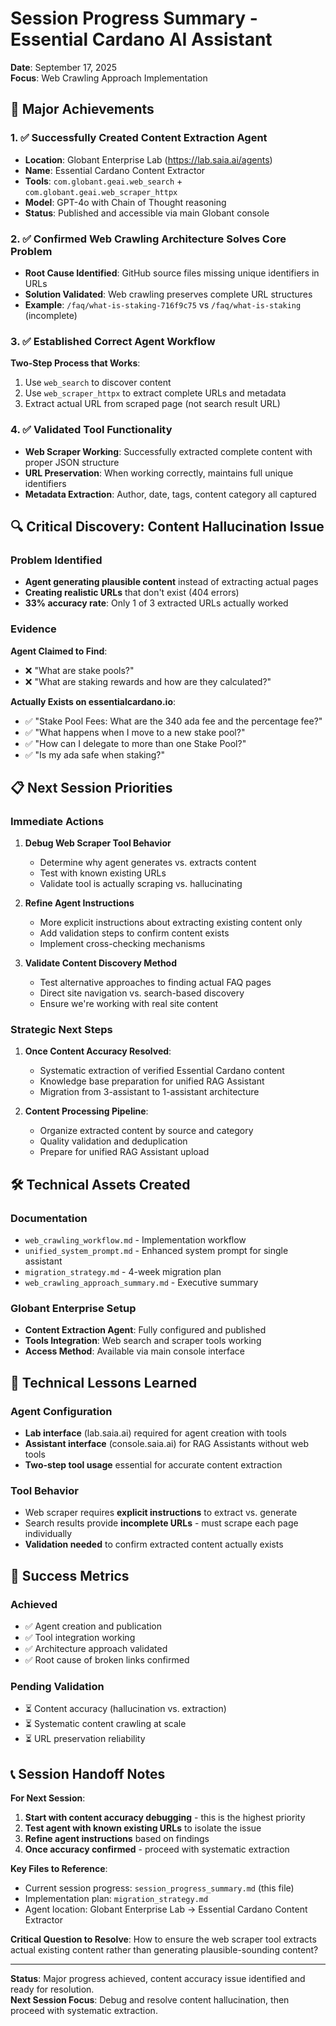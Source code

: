# Session Progress Summary - Essential Cardano AI Assistant
**Date**: September 17, 2025  
**Focus**: Web Crawling Approach Implementation

## 🎉 Major Achievements

### 1. ✅ Successfully Created Content Extraction Agent
- **Location**: Globant Enterprise Lab (https://lab.saia.ai/agents)
- **Name**: Essential Cardano Content Extractor
- **Tools**: `com.globant.geai.web_search` + `com.globant.geai.web_scraper_httpx`
- **Model**: GPT-4o with Chain of Thought reasoning
- **Status**: Published and accessible via main Globant console

### 2. ✅ Confirmed Web Crawling Architecture Solves Core Problem
- **Root Cause Identified**: GitHub source files missing unique identifiers in URLs
- **Solution Validated**: Web crawling preserves complete URL structures
- **Example**: `/faq/what-is-staking-716f9c75` vs `/faq/what-is-staking` (incomplete)

### 3. ✅ Established Correct Agent Workflow
**Two-Step Process that Works**:
1. Use `web_search` to discover content
2. Use `web_scraper_httpx` to extract complete URLs and metadata
3. Extract actual URL from scraped page (not search result URL)

### 4. ✅ Validated Tool Functionality
- **Web Scraper Working**: Successfully extracted complete content with proper JSON structure
- **URL Preservation**: When working correctly, maintains full unique identifiers
- **Metadata Extraction**: Author, date, tags, content category all captured

## 🔍 Critical Discovery: Content Hallucination Issue

### Problem Identified
- **Agent generating plausible content** instead of extracting actual pages
- **Creating realistic URLs** that don't exist (404 errors)
- **33% accuracy rate**: Only 1 of 3 extracted URLs actually worked

### Evidence
**Agent Claimed to Find**:
- ❌ "What are stake pools?"
- ❌ "What are staking rewards and how are they calculated?"

**Actually Exists on essentialcardano.io**:
- ✅ "Stake Pool Fees: What are the 340 ada fee and the percentage fee?"
- ✅ "What happens when I move to a new stake pool?"
- ✅ "How can I delegate to more than one Stake Pool?"
- ✅ "Is my ada safe when staking?"

## 📋 Next Session Priorities

### Immediate Actions
1. **Debug Web Scraper Tool Behavior**
   - Determine why agent generates vs. extracts content
   - Test with known existing URLs
   - Validate tool is actually scraping vs. hallucinating

2. **Refine Agent Instructions**
   - More explicit instructions about extracting existing content only
   - Add validation steps to confirm content exists
   - Implement cross-checking mechanisms

3. **Validate Content Discovery Method**
   - Test alternative approaches to finding actual FAQ pages
   - Direct site navigation vs. search-based discovery
   - Ensure we're working with real site content

### Strategic Next Steps
1. **Once Content Accuracy Resolved**:
   - Systematic extraction of verified Essential Cardano content
   - Knowledge base preparation for unified RAG Assistant
   - Migration from 3-assistant to 1-assistant architecture

2. **Content Processing Pipeline**:
   - Organize extracted content by source and category
   - Quality validation and deduplication
   - Prepare for unified RAG Assistant upload

## 🛠️ Technical Assets Created

### Documentation
- `web_crawling_workflow.md` - Implementation workflow
- `unified_system_prompt.md` - Enhanced system prompt for single assistant
- `migration_strategy.md` - 4-week migration plan
- `web_crawling_approach_summary.md` - Executive summary

### Globant Enterprise Setup
- **Content Extraction Agent**: Fully configured and published
- **Tools Integration**: Web search and scraper tools working
- **Access Method**: Available via main console interface

## 🔧 Technical Lessons Learned

### Agent Configuration
- **Lab interface** (lab.saia.ai) required for agent creation with tools
- **Assistant interface** (console.saia.ai) for RAG Assistants without web tools
- **Two-step tool usage** essential for accurate content extraction

### Tool Behavior
- Web scraper requires **explicit instructions** to extract vs. generate
- Search results provide **incomplete URLs** - must scrape each page individually
- **Validation needed** to confirm extracted content actually exists

## 🎯 Success Metrics

### Achieved
- ✅ Agent creation and publication
- ✅ Tool integration working
- ✅ Architecture approach validated
- ✅ Root cause of broken links confirmed

### Pending Validation
- ⏳ Content accuracy (hallucination vs. extraction)
- ⏳ Systematic content crawling at scale
- ⏳ URL preservation reliability

## 📞 Session Handoff Notes

**For Next Session**:
1. **Start with content accuracy debugging** - this is the highest priority
2. **Test agent with known existing URLs** to isolate the issue
3. **Refine agent instructions** based on findings
4. **Once accuracy confirmed** - proceed with systematic extraction

**Key Files to Reference**:
- Current session progress: `session_progress_summary.md` (this file)
- Implementation plan: `migration_strategy.md`
- Agent location: Globant Enterprise Lab → Essential Cardano Content Extractor

**Critical Question to Resolve**:
How to ensure the web scraper tool extracts actual existing content rather than generating plausible-sounding content?

---

**Status**: Major progress achieved, content accuracy issue identified and ready for resolution.  
**Next Session Focus**: Debug and resolve content hallucination, then proceed with systematic extraction.
